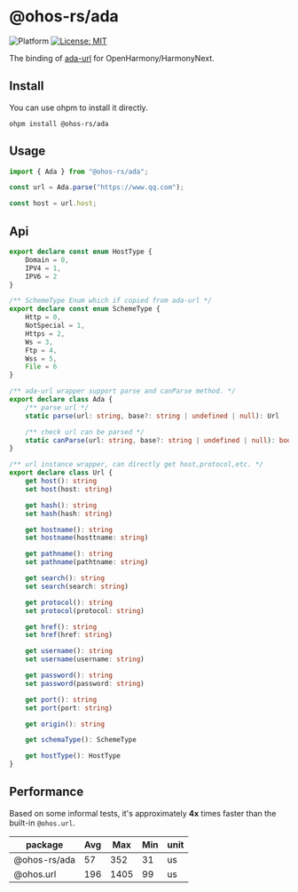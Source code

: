 # @ohos-rs/ada

![Platform](https://img.shields.io/badge/platform-arm64/arm/x86_64-blue) [![License: MIT](https://img.shields.io/badge/License-MIT-yellow.svg)](https://opensource.org/licenses/MIT)

The binding of [ada-url](https://github.com/ada-url/ada) for OpenHarmony/HarmonyNext.

## Install

You can use ohpm to install it directly.

```shell
ohpm install @ohos-rs/ada
```

## Usage

```ts
import { Ada } from "@ohos-rs/ada";

const url = Ada.parse("https://www.qq.com");

const host = url.host;
```

## Api

```ts
export declare const enum HostType {
    Domain = 0,
    IPV4 = 1,
    IPV6 = 2
}

/** SchemeType Enum which if copied from ada-url */
export declare const enum SchemeType {
    Http = 0,
    NotSpecial = 1,
    Https = 2,
    Ws = 3,
    Ftp = 4,
    Wss = 5,
    File = 6
}

/** ada-url wrapper support parse and canParse method. */
export declare class Ada {
    /** parse url */
    static parse(url: string, base?: string | undefined | null): Url

    /** check url can be parsed */
    static canParse(url: string, base?: string | undefined | null): boolean
}

/** url instance wrapper, can directly get host,protocol,etc. */
export declare class Url {
    get host(): string
    set host(host: string)

    get hash(): string
    set hash(hash: string)

    get hostname(): string
    set hostname(hosttname: string)

    get pathname(): string
    set pathname(pathtname: string)

    get search(): string
    set search(search: string)

    get protocol(): string
    set protocol(protocol: string)

    get href(): string
    set href(href: string)

    get username(): string
    set username(username: string)

    get password(): string
    set password(password: string)

    get port(): string
    set port(port: string)

    get origin(): string

    get schemaType(): SchemeType

    get hostType(): HostType
}
```

## Performance

Based on some informal tests, it's approximately **4x** times faster than the built-in `@ohos.url`.

| package      | Avg | Max  | Min | unit |
|--------------|-----|------|-----|------|
| @ohos-rs/ada | 57  | 352  | 31  | us   |
| @ohos.url    | 196 | 1405 | 99  | us   |
